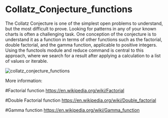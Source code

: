 # Collatz_Conjecture_functions
The Collatz Conjecture is one of the simplest open problems to understand, but the most difficult to prove. Looking for patterns in any of your known charts is often a challenging task. One conception of the conjecture is to understand it as a function in terms of other functions such as the factorial, double factorial, and the gamma function, applicable to positive integers. Using the functools module and reduce command is central to this approach, where we search for a result after applying a calculation to a list of values or iterable.

![collatz_conjecture_functions](https://user-images.githubusercontent.com/93230178/225809457-9a5f24a1-9a9e-431a-8c70-3d3a4212d2cc.png)


More information:

#Factorial function
https://en.wikipedia.org/wiki/Factorial

#Double Factorial function
https://en.wikipedia.org/wiki/Double_factorial

#Gamma function
https://en.wikipedia.org/wiki/Gamma_function
